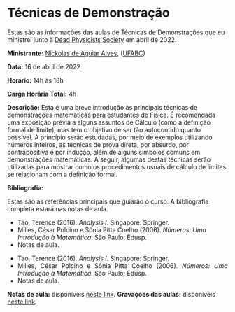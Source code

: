 # Técnicas de Demonstração

Estas são as informações das aulas de Técnicas de Demonstrações que eu ministrei junto à [Dead Physicists Society](https://lambdadps.github.io/) em abril de 2022.

**Ministrante:** [Níckolas de Aguiar Alves](https://alves-nickolas.github.io/), ([UFABC](https://fisica.ufabc.edu.br/index.php/pt/))

**Data:** 16 de abril de 2022

**Horário:** 14h às 18h

**Carga Horária Total:** 4h

**Descrição:** Esta é uma breve introdução às principais técnicas de demonstrações matemáticas para estudantes de Física. É recomendada uma exposição prévia a alguns assuntos de Cálculo (como a definição formal de limite), mas tem o objetivo de ser tão autocontido quanto possível. A princípio serão estudadas, por meio de exemplos utilizando números inteiros, as técnicas de prova direta, por absurdo, por contrapositiva e por indução, além de alguns símbolos comuns em demonstrações matemáticas. A seguir, algumas destas técnicas serão utilizadas para mostrar como os procedimentos usuais de cálculo de limites se relacionam com a definição formal.

**Bibliografia:**

Estas são as referências principais que guiarão o curso. A bibliografia completa estará nas notas de aula.

* Tao, Terence (2016). *Analysis I*. Singapore: Springer. 
* Milies, César Polcino e Sônia Pitta Coelho (2006). *Números: Uma Introdução à Matemática*. São Paulo: Edusp.
* Notas de aula.


<div style="text-align: justify">
 <ul>
   <li> Tao, Terence (2016). <i>Analysis I</i>. Singapore: Springer. </li>
   <li> Milies, César Polcino e Sônia Pitta Coelho (2006). <i>Números: Uma Introdução à Matemática</i>. São Paulo: Edusp.</li>
   <li> Notas de aula. </li>
 </ul>
</div>

**Notas de aula:** disponíveis [neste link](https://alves-nickolas.github.io/pdf/Técnicas_de_Demonstração.pdf).
**Gravações das aulas:** disponíveis [neste link](https://youtube.com/playlist?list=PLUtepDnpw2tNwGf5waaIHTmUAoedAqRpD).

